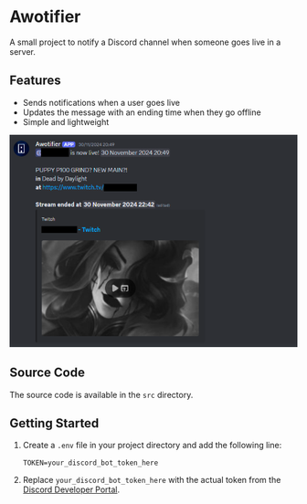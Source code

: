 # Awotifier  

A small project to notify a Discord channel when someone goes live in a server.  

## Features  
- Sends notifications when a user goes live  
- Updates the message with an ending time when they go offline  
- Simple and lightweight  

![Example Notification](image.png)  

## Source Code  
The source code is available in the `src` directory.  

## Getting Started  
1. Create a `.env` file in your project directory and add the following line:  

   ```env
   TOKEN=your_discord_bot_token_here
   ```  

2. Replace `your_discord_bot_token_here` with the actual token from the [Discord Developer Portal](https://discord.com/developers/applications).  

